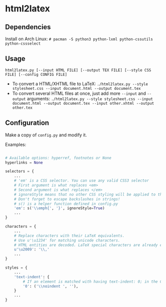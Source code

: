 html2latex
==========

Dependencies
------------
Install on Arch Linux: `# pacman -S python3 python-lxml python-cssutils python-cssselect`

Usage
-----
`html2latex.py [--input HTML FILE] [--output TEX FILE] [--style CSS FILE] [--config CONFIG FILE]`

* To convert a HTML/XHTML file to LaTeX:
`./html2latex.py --style stylesheet.css --input document.html --output document.tex`
* To convert several HTML files at once, just add more `--input` and `--output` arguments:
`./html2latex.py --style stylesheet.css --input document.html --output document.tex --input other.xhtml --output other.tex`

Configuration
-------------
Make a copy of `config.py` and modify it.

Examples:
```python

# Available options: hyperref, footnotes or None
hyperlinks = None

selectors = {
    ...
    # 'em' is a CSS selector. You can use any valid CSS3 selector
    # First argument is what replaces <em>
    # Second argument is what replaces </em>
    # ignoreStyle means that no other CSS styling will be applied to this element.
    # Don't forget to escape backslashes in strings!
    # s() is a helper function defined in config.py
    'em': s('\\emph{', '}', ignoreStyle=True)
    ...
}

characters = {
    ...
    # Replace characters with their LaTeX equivalents.
    # Use u'\u1234' for matching unicode characters.
    # HTML entities are decoded. LaTeX special characters are already escaped.
    u'\u2009': '\\,'
    ...
}

styles = {
    ...
    'text-indent': {
        # If an element is matched with having text-indent: 0; in the CSS, \noindent is prepended in the output.
        '0': ('\\noindent ', ''),
    }
    ...
}
```